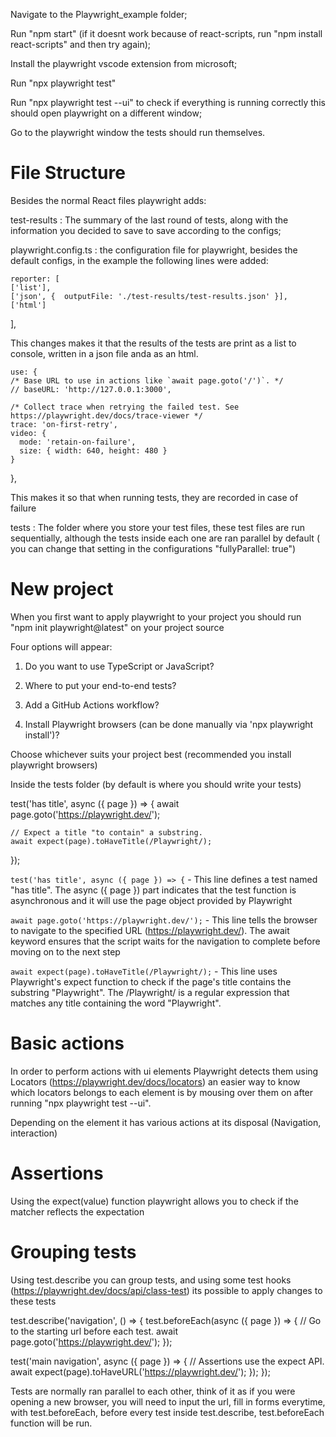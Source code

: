 Navigate to the Playwright_example folder;

Run "npm start" (if it doesnt work because of react-scripts, run "npm install react-scripts" and then try again);

Install the playwright vscode extension from microsoft;

Run "npx playwright test"

Run "npx playwright test --ui" to check if everything is running correctly this should open playwright on a different window;

Go to the playwright window the tests should run themselves.

# File Structure

Besides the normal React files playwright adds:

test-results : The summary of the last round of tests, along with the information you decided to save to save according to the configs;

playwright.config.ts : the configuration file for playwright, besides the default configs, in the example the following lines were added:
    
    reporter: [
    ['list'],
    ['json', {  outputFile: './test-results/test-results.json' }],
    ['html']
  ],

This changes makes it that the results of the tests are print as a list to console, written in a json file anda as an html.


    use: {
    /* Base URL to use in actions like `await page.goto('/')`. */
    // baseURL: 'http://127.0.0.1:3000',

    /* Collect trace when retrying the failed test. See https://playwright.dev/docs/trace-viewer */
    trace: 'on-first-retry',
    video: {
      mode: 'retain-on-failure',
      size: { width: 640, height: 480 }
    }
  },

  This makes it so that when running tests, they are recorded in case of failure

tests : The folder where you store your test files, these test files are run sequentially, although the tests inside each one are ran parallel by default ( you can change that setting in the configurations "fullyParallel: true")

# New project

When you first want to apply playwright to your project you should run "npm init playwright@latest" on your project source

Four options will appear:

 1. Do you want to use TypeScript or JavaScript?

 2. Where to put your end-to-end tests?

 3. Add a GitHub Actions workflow?

 4. Install Playwright browsers (can be done manually via 'npx playwright install')?

Choose whichever suits your project best (recommended you install playwright browsers)

Inside the tests folder (by default is where you should write your tests)

test('has title', async ({ page }) => {
    await page.goto('https://playwright.dev/');

    // Expect a title "to contain" a substring.
    await expect(page).toHaveTitle(/Playwright/);
});

`test('has title', async ({ page }) => {` - This line defines a test named "has title". The async ({ page }) part indicates that the test function is asynchronous and it will use the page object provided by Playwright

`await page.goto('https://playwright.dev/');` - This line tells the browser to navigate to the specified URL (https://playwright.dev/). The await keyword ensures that the script waits for the navigation to complete before moving on to the next step

`await expect(page).toHaveTitle(/Playwright/);` - This line uses Playwright's expect function to check if the page's title contains the substring "Playwright". The /Playwright/ is a regular expression that matches any title containing the word "Playwright".


# Basic actions
In order to perform actions with ui elements Playwright detects them using Locators (https://playwright.dev/docs/locators) an easier way to know which locators belongs to each element is by mousing over them on after running  "npx playwright test --ui".

Depending on the element it has various actions at its disposal (Navigation, interaction)

# Assertions
Using the expect(value) function playwright allows you to check if the matcher reflects the expectation


# Grouping tests
Using test.describe you can group tests, and using some test hooks (https://playwright.dev/docs/api/class-test) its possible to apply changes to these tests

test.describe('navigation', () => {
  test.beforeEach(async ({ page }) => {
    // Go to the starting url before each test.
    await page.goto('https://playwright.dev/');
  });

  test('main navigation', async ({ page }) => {
    // Assertions use the expect API.
    await expect(page).toHaveURL('https://playwright.dev/');
  });
});

Tests are normally ran parallel to each other, think of it as if you were opening a new browser, you will need to input the url, fill in forms everytime, with test.beforeEach, before every test inside test.describe, test.beforeEach function will be run.